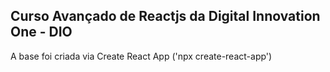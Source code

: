 ## Curso Avançado de Reactjs da Digital Innovation One - DIO

A base foi criada via Create React App ('npx create-react-app')
